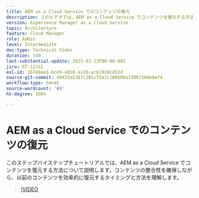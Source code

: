 ```yaml
---
title: AEM as a Cloud Service でのコンテンツの復元
description: このビデオでは、AEM as a Cloud Service でコンテンツを復元する方法について説明します。コンテンツの整合性を確保しながら、以前のコンテンツを効率的に復元するタイミングと方法を理解します。
version: Experience Manager as a Cloud Service
topic: Architecture
feature: Cloud Manager
role: Admin
level: Intermediate
doc-type: Technical Video
duration: 140
last-substantial-update: 2025-02-13T00:00:00Z
jira: KT-12311
exl-id: 367ebee1-bce9-4d16-a128-ec678c8cd52d
source-git-commit: 48433a5367c281cf5a1c106b08a1306f1b0e8ef4
workflow-type: tm+mt
source-wordcount: '69'
ht-degree: 100%

---
```


# AEM as a Cloud Service でのコンテンツの復元

このステップバイステップチュートリアルでは、AEM as a Cloud Service でコンテンツを復元する方法について説明します。コンテンツの整合性を確保しながら、以前のコンテンツを効率的に復元するタイミングと方法を理解します。

>[!VIDEO](https://video.tv.adobe.com/v/3416149/?learn=on&enablevpops)
